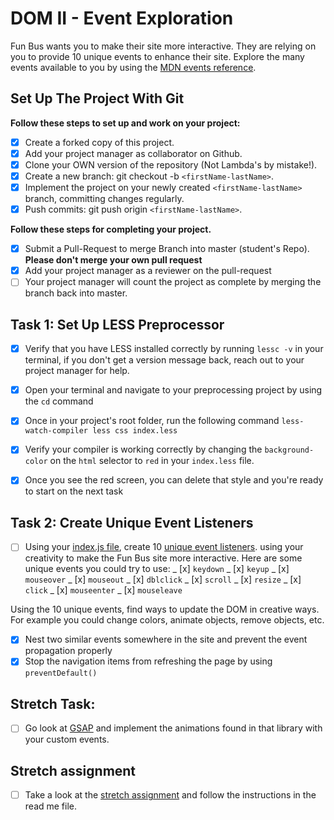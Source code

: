 # DOM II - Event Exploration

Fun Bus wants you to make their site more interactive. They are relying on you to provide 10 unique events to enhance their site. Explore the many events available to you by using the [MDN events reference](https://developer.mozilla.org/en-US/docs/Web/Events).

## Set Up The Project With Git

**Follow these steps to set up and work on your project:**

- [x] Create a forked copy of this project.
- [x] Add your project manager as collaborator on Github.
- [x] Clone your OWN version of the repository (Not Lambda's by mistake!).
- [x] Create a new branch: git checkout -b `<firstName-lastName>`.
- [x] Implement the project on your newly created `<firstName-lastName>` branch, committing changes regularly.
- [x] Push commits: git push origin `<firstName-lastName>`.

**Follow these steps for completing your project.**

- [x] Submit a Pull-Request to merge <firstName-lastName> Branch into master (student's Repo). **Please don't merge your own pull request**
- [x] Add your project manager as a reviewer on the pull-request
- [ ] Your project manager will count the project as complete by merging the branch back into master.

## Task 1: Set Up LESS Preprocessor

- [x] Verify that you have LESS installed correctly by running `lessc -v` in your terminal, if you don't get a version message back, reach out to your project manager for help.

- [x] Open your terminal and navigate to your preprocessing project by using the `cd` command

- [x] Once in your project's root folder, run the following command `less-watch-compiler less css index.less`

- [x] Verify your compiler is working correctly by changing the `background-color` on the `html` selector to `red` in your `index.less` file.

- [x] Once you see the red screen, you can delete that style and you're ready to start on the next task

## Task 2: Create Unique Event Listeners

- [ ] Using your [index.js file](js/index.js), create 10 [unique event listeners](https://developer.mozilla.org/en-US/docs/Web/Events). using your creativity to make the Fun Bus site more interactive. Here are some unique events you could try to use:
      _ [x] `keydown`
      _ [x] `keyup`
      _ [x] `mouseover`
      _ [x] `mouseout`
      _ [x] `dblclick`
      _ [x] `scroll`
      _ [x] `resize`
      _ [x] `click`
      _ [x] `mouseenter`
      _ [x] `mouseleave`

Using the 10 unique events, find ways to update the DOM in creative ways. For example you could change colors, animate objects, remove objects, etc.

- [x] Nest two similar events somewhere in the site and prevent the event propagation properly
- [x] Stop the navigation items from refreshing the page by using `preventDefault()`

## Stretch Task:

- [ ] Go look at [GSAP](https://greensock.com/) and implement the animations found in that library with your custom events.

## Stretch assignment

- [ ] Take a look at the [stretch assignment](stretch-assignment) and follow the instructions in the read me file.
